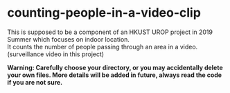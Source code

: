 # counting-people-in-a-video-clip
This is supposed to be a component of an HKUST UROP project in 2019 Summer which focuses on indoor location.  
It counts the number of people passing through an area in a video. (surveillance video in this project)

**Warning: Carefully choose your directory, or you may accidentally delete your own files. More details will be added in future, always read the code if you are not sure.**
